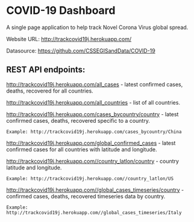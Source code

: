 # COVID-19 Dashboard
A single page application to help track Novel Corona Virus global spread.

Website URL: http://trackcovid19j.herokuapp.com/

Datasource: https://github.com/CSSEGISandData/COVID-19

## REST API endpoints:

http://trackcovid19j.herokuapp.com/all_cases - latest confirmed cases, deaths, recovered for all countries.

http://trackcovid19j.herokuapp.com/all_countries - list of all countries.

http://trackcovid19j.herokuapp.com/cases_bycountry/country - latest confirmed cases, deaths, recovered specific to a country.

    Example: http://trackcovid19j.herokuapp.com/cases_bycountry/China

http://trackcovid19j.herokuapp.com/global_confirmed_cases - latest confirmed cases for all countries with latitude and longitude.

http://trackcovid19j.herokuapp.com//country_latlon/country - country latitude and longitude.

    Example: http://trackcovid19j.herokuapp.com//country_latlon/US

http://trackcovid19j.herokuapp.com//global_cases_timeseries/country - confirmed cases, deaths, recovered timeseries data by country.

    Example: http://trackcovid19j.herokuapp.com//global_cases_timeseries/Italy
